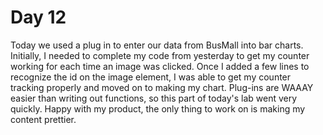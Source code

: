 # Day 12

Today we used a plug in to enter our data from BusMall into bar charts. Initially, I needed to complete my code from yesterday to get my counter working for each time an image was clicked. Once I added a few lines to recognize the id on the image element, I was able to get my counter tracking properly and moved on to making my chart. Plug-ins are WAAAY easier than writing out functions, so this part of today's lab went very quickly. Happy with my product, the only thing to work on is making my content prettier.
